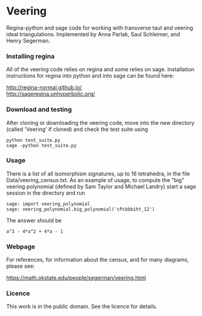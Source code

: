 # Veering
Regina-python and sage code for working with transverse taut and veering ideal triangulations. Implemented by Anna Parlak, Saul Schleimer, and Henry Segerman. 

### Installing regina

All of the veering code relies on regina and some relies on sage.  Installation instructions for regina into python and into sage can be found here:

http://regina-normal.github.io/  
http://sageregina.unhyperbolic.org/

### Download and testing

After cloning or downloading the veering code, move into the new directory (called 'Veering' if cloned) and check the test suite using

    python test_suite.py
    sage -python test_suite.py

### Usage

There is a list of all isomorphism signatures, up to 16 tetrahedra, in the file Data/veering_census.txt.  As an example of usage, to compute the "big" veering polynomial (defined by Sam Taylor and Michael Landry) start a sage session in the directory and run

    sage: import veering_polynomial
    sage: veering_polynomial.big_polynomial('cPcbbbiht_12')
    
The answer should be

    a^3 - 4*a^2 + 4*a - 1

### Webpage

For references, for information about the census, and for many diagrams, please see:

https://math.okstate.edu/people/segerman/veering.html

### Licence

This work is in the public domain.  See the licence for details. 
